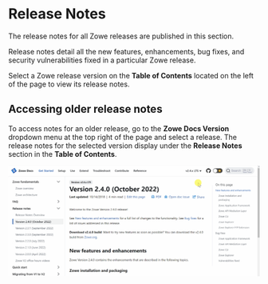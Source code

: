# Release Notes

The release notes for all Zowe releases are published in this section.

Release notes detail all the new features, enhancements, bug fixes, and security vulnerabilities fixed in a particular Zowe release.

Select a Zowe release version on the **Table of Contents** located on the left of the page to view its release notes.

## Accessing older release notes

To access notes for an older release, go to the **Zowe Docs Version** dropdown menu at the top right of the page and select a release. The release notes for the selected version display under the **Release Notes** section in the **Table of Contents**.

![Viewing older release notes](../../images/releasenotes/select-older-release-notes.gif)
